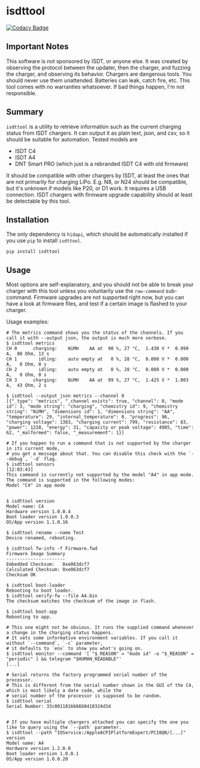 # isdttool

[![Codacy Badge](https://api.codacy.com/project/badge/Grade/17fc47cdb2f644f395d63b48c50292b8)](https://app.codacy.com/gh/maxried/isdttool?utm_source=github.com&utm_medium=referral&utm_content=maxried/isdttool&utm_campaign=Badge_Grade_Settings)

## Important Notes
This software is not sponsored by ISDT, or anyone else. It was created by observing the protocol between the updater, then the charger, and fuzzing the charger, and observing its behavior. Chargers are dangerous tools. You should never use them unattended. Batteries can leak, catch fire, etc. This tool comes with no warranties whatsoever. If bad things happen, I'm not responsible.

## Summary

`isdttool` is a utility to retrieve information such as the current charging status from ISDT chargers. It can output it as plain text, json, and csv, so it should be suitable for automation. Tested models are
  - ISDT C4
  - ISDT A4
  - DNT Smart PRO (which just is a rebranded ISDT C4 with old firmware)

It should be compatible with other chargers by ISDT, at least the ones that are not primarily for charging LiPo. E.g. N8, or N24 should be compatible, but it's unknown if models like P20, or D1 work. It requires a USB connection. ISDT chargers with firmware upgrade capability should at least be detectable by this tool.

## Installation

The only dependency is `hidapi`, which should be automatically installed if you use `pip` to install `isdttool`.

    pip install isdttool

## Usage

Most options are self-explanatory, and you should not be able to break your charger with this tool unless you voluntarily use the `raw-command` sub-command. Firmware upgrades are not supported right now, but you can have a look at firmware files, and test if a certain image is flashed to your charger.

Usage examples:

    # The metrics command shows you the status of the channels. If you call it with --output json, the output is much more verbose.
    $ isdttool metrics
    CH 0      charging:    NiMH    AA at  90 %, 27 °C,  1.430 V *  0.999 A,  80 Ohm, 13 s
    CH 1        idling:    auto empty at   0 %, 28 °C,  0.000 V *  0.000 A,   0 Ohm, 0 s
    CH 2        idling:    auto empty at   0 %, 28 °C,  0.000 V *  0.000 A,   0 Ohm, 0 s
    CH 3      charging:    NiMH    AA at  99 %, 27 °C,  1.425 V *  1.003 A,  43 Ohm, 2 s
    
    $ isdttool --output json metrics --channel 0
    [{"_type": "metrics", "_channel exists": true, "channel": 0, "mode id": 3, "mode string": "charging", "chemistry id": 9, "chemistry string": "NiMH", "dimensions id": 1, "dimensions string": "AA", "temperature": 29, "internal_temperature": 0, "progress": 96, "charging voltage": 1383, "charging current": 799, "resistance": 83, "power": 1228, "energy": 31, "capacity or peak voltage": 4985, "time": 62, "_malformed": false, "_measurement": 1}]
    
    # If you happen to run a command that is not supported by the charger in its current mode,
    # you get a message about that. You can disable this check with the `--debug`, `-d` flag.
    $ isdttool sensors                                                                                                                       [12:03:43]
    This command is currently not supported by the model "A4" in app mode.
    The command is supported in the following modes:
    Model "C4" in app mode
    
    
    $ isdttool version
    Model name: C4
    Hardware version 1.0.0.4
    Boot loader version 1.0.0.3
    OS/App version 1.1.0.16
    
    $ isdttool rename --name Test
    Device renamed, rebooting.
    
    $ isdttool fw-info -f Firmware.fwd
    Firmware Image Summary
    ----------------------
    Embedded Checksum:   0xe063dcf7
    Calculated Checksum: 0xe063dcf7
    Checksum OK
    
    $ isdttool boot-loader
    Rebooting to boot loader.
    $ isdttool verify-fw --file A4.bin
    The checksum matches the checksum of the image in flash.
    
    $ isdttool boot-app
    Rebooting to app.
    
    # This one might not be obvious. It runs the supplied command whenever a change in the charging status happens.
    # It sets some informative environment variables. If you call it without `--command`, `-c` parameter,
    # it defaults to `env` to show you what's going on.
    $ isdttool monitor --command '[ "$_REASON" = "mode id" -o "$_REASON" = "periodic" ] && telegram "$HUMAN_READABLE"'
    [...]
    
    # Serial returns the factory programmed serial number of the processor.
    # This is different from the serial number shown in the GUI of the C4, which is most likely a date code, while the
    # serial number of the processor is supposed to be random.
    $ isdttool serial
    Serial Number: 33c0011816666b0410324d3d
    
    
    # If you have multiple chargers attached you can specify the one you like to query using the `--path` parameter.
    $ isdttool --path "IOService:/AppleACPIPlatformExpert/PCI0@0/[...]" version
    Model name: A4
    Hardware version 1.2.0.0
    Boot loader version 1.0.0.1
    OS/App version 1.0.0.20
